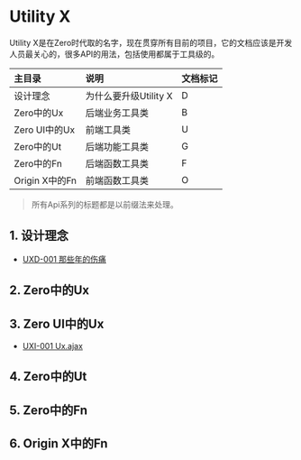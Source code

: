 # Utility X

Utility X是在Zero时代取的名字，现在贯穿所有目前的项目，它的文档应该是开发人员最关心的，很多API的用法，包括使用都属于工具级的。

| 主目录 | 说明 | 文档标记 |
| :--- | :--- | :--- |
| 设计理念 | 为什么要升级Utility X | D |
| Zero中的Ux | 后端业务工具类 | B |
| Zero UI中的Ux | 前端工具类 | U |
| Zero中的Ut | 后端功能工具类 | G |
| Zero中的Fn | 后端函数工具类 | F |
| Origin X中的Fn | 前端函数工具类 | O |

> 所有Api系列的标题都是以前缀法来处理。

## 1. 设计理念

* [UXD-001 那些年的伤痛](/utility-x/1-design-rule/uxd-001-ling-ren-fan-suo-de-util.html)

## 2. Zero中的Ux

## 3. Zero UI中的Ux

* [UXI-001 Ux.ajax](/utility-x/3-zero-ui-utility-x/uxi-001-uxajaxxxx.html)

## 4. Zero中的Ut

## 5. Zero中的Fn

## 6. Origin X中的Fn



